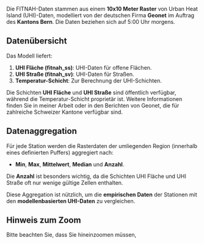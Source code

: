 Die FITNAH-Daten stammen aus einem **10x10 Meter Raster** von Urban Heat Island (UHI)-Daten, modelliert von der deutschen Firma **Geonet** im Auftrag des **Kantons Bern**. Die Daten beziehen sich auf 5:00 Uhr morgens.

## Datenübersicht
Das Modell liefert:
1. **UHI Fläche (fitnah_ss)**: UHI-Daten für offene Flächen.
2. **UHI Straße (fitnah_sv)**: UHI-Daten für Straßen.
3. **Temperatur-Schicht**: Zur Berechnung der UHI-Schichten.

Die Schichten **UHI Fläche** und **UHI Straße** sind öffentlich verfügbar, während die Temperatur-Schicht proprietär ist. Weitere Informationen finden Sie in meiner Arbeit oder in den Berichten von Geonet, die für zahlreiche Schweizer Kantone verfügbar sind.

## Datenaggregation
Für jede Station werden die Rasterdaten der umliegenden Region (innerhalb eines definierten Puffers) aggregiert nach:
- **Min**, **Max**, **Mittelwert**, **Median** und **Anzahl**.

Die **Anzahl** ist besonders wichtig, da die Schichten UHI Fläche und UHI Straße oft nur wenige gültige Zellen enthalten.

Diese Aggregation ist nützlich, um die **empirischen Daten** der Stationen mit den **modellenbasierten UHI-Daten** zu vergleichen.

## Hinweis zum Zoom
Bitte beachten Sie, dass Sie hineinzoomen müssen,
